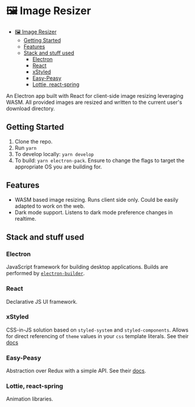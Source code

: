 # 🖼 Image Resizer

- [🖼 Image Resizer](#%F0%9F%96%BC-image-resizer)
  - [Getting Started](#getting-started)
  - [Features](#features)
  - [Stack and stuff used](#stack-and-stuff-used)
    - [Electron](#electron)
    - [React](#react)
    - [xStyled](#xstyled)
    - [Easy-Peasy](#easy-peasy)
    - [Lottie, react-spring](#lottie-react-spring)

An Electron app built with React for client-side image resizing leveraging WASM. All provided images are resized and written to the current user's download directory.

## Getting Started

1. Clone the repo.
2. Run `yarn`
3. To develop locally: `yarn develop`
4. To build: `yarn electron-pack`. Ensure to change the flags to target the appropriate OS you are building for.

## Features

- WASM based image resizing. Runs client side only. Could be easily adapted to work on the web.
- Dark mode support. Listens to dark mode preference changes in realtime.

## Stack and stuff used

### Electron

JavaScript framework for building desktop applications. Builds are performed by [`electron-builder`](https://www.electron.build/).

### React

Declarative JS UI framework.

### xStyled

CSS-in-JS solution based on `styled-system` and `styled-components`. Allows for direct referencing of `theme` values in your `css` template literals. See their [docs](https://github.com/smooth-code/xstyled)

### Easy-Peasy

Abstraction over Redux with a simple API. See their [docs](https://github.com/ctrlplusb/easy-peasy).

### Lottie, react-spring

Animation libraries.
